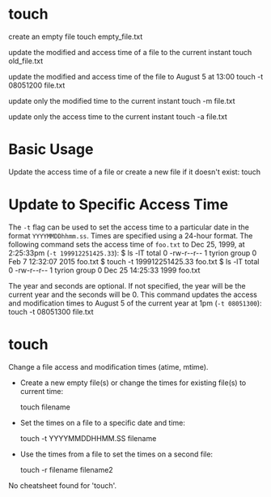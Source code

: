 # touch

create an empty file
    touch empty_file.txt

update the modified and access time of a file to the current instant
    touch old_file.txt

update the modified and access time of the file to August 5 at 13:00
    touch -t 08051200 file.txt

update only the modified time to the current instant
    touch -m file.txt

update only the access time to the current instant
    touch -a file.txt


# Basic Usage

Update the access time of a file or create a new file if it doesn't exist:
    touch <file>


# Update to Specific Access Time

The `-t` flag can be used to set the access time to a particular date in the
format `YYYYMMDDhhmm.ss`. Times are specified using a 24-hour format. The
following command sets the access time of `foo.txt` to Dec 25, 1999, at
2:25:33pm (`-t 199912251425.33`):
    $ ls -lT
    total 0
    -rw-r--r--  1 tyrion  group  0 Feb  7 12:32:07 2015 foo.txt
    $ touch -t 199912251425.33 foo.txt
    $ ls -lT
    total 0
    -rw-r--r--  1 tyrion  group  0 Dec 25 14:25:33 1999 foo.txt

The year and seconds are optional. If not specified, the year will be the
current year and the seconds will be 0. This command updates the access and
modification times to August 5 of the current year at 1pm (`-t 08051300`):
    touch -t 08051300 file.txt

# touch                                                                                       
                                                                                              
  Change a file access and modification times (atime, mtime).                                 
                                                                                              
- Create a new empty file(s) or change the times for existing file(s) to current time:        
                                                                                              
  touch filename                                                                              
                                                                                              
- Set the times on a file to a specific date and time:                                        
                                                                                              
  touch -t YYYYMMDDHHMM.SS filename                                                           
                                                                                              
- Use the times from a file to set the times on a second file:                                
                                                                                              
  touch -r filename filename2                                                                 
                                                                                              
                                                                                              
                                                                                              
No cheatsheet found for 'touch'.
